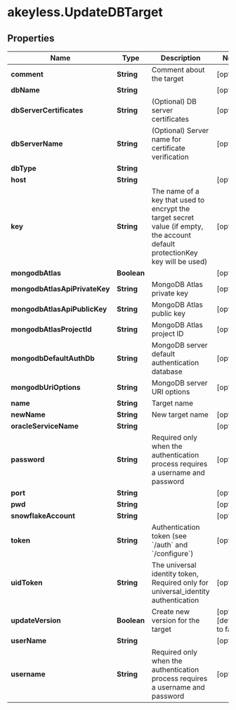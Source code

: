 # akeyless.UpdateDBTarget

## Properties

Name | Type | Description | Notes
------------ | ------------- | ------------- | -------------
**comment** | **String** | Comment about the target | [optional] 
**dbName** | **String** |  | [optional] 
**dbServerCertificates** | **String** | (Optional) DB server certificates | [optional] 
**dbServerName** | **String** | (Optional) Server name for certificate verification | [optional] 
**dbType** | **String** |  | 
**host** | **String** |  | [optional] 
**key** | **String** | The name of a key that used to encrypt the target secret value (if empty, the account default protectionKey key will be used) | [optional] 
**mongodbAtlas** | **Boolean** |  | [optional] 
**mongodbAtlasApiPrivateKey** | **String** | MongoDB Atlas private key | [optional] 
**mongodbAtlasApiPublicKey** | **String** | MongoDB Atlas public key | [optional] 
**mongodbAtlasProjectId** | **String** | MongoDB Atlas project ID | [optional] 
**mongodbDefaultAuthDb** | **String** | MongoDB server default authentication database | [optional] 
**mongodbUriOptions** | **String** | MongoDB server URI options | [optional] 
**name** | **String** | Target name | 
**newName** | **String** | New target name | [optional] 
**oracleServiceName** | **String** |  | [optional] 
**password** | **String** | Required only when the authentication process requires a username and password | [optional] 
**port** | **String** |  | [optional] 
**pwd** | **String** |  | [optional] 
**snowflakeAccount** | **String** |  | [optional] 
**token** | **String** | Authentication token (see &#x60;/auth&#x60; and &#x60;/configure&#x60;) | [optional] 
**uidToken** | **String** | The universal identity token, Required only for universal_identity authentication | [optional] 
**updateVersion** | **Boolean** | Create new version for the target | [optional] [default to false]
**userName** | **String** |  | [optional] 
**username** | **String** | Required only when the authentication process requires a username and password | [optional] 


